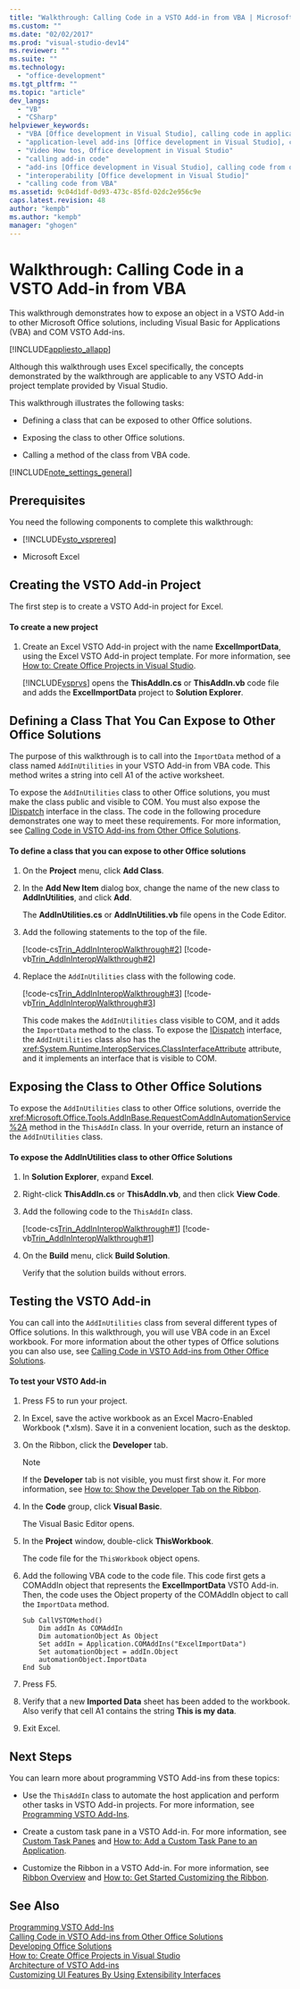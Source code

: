 ```yaml
---
title: "Walkthrough: Calling Code in a VSTO Add-in from VBA | Microsoft Docs"
ms.custom: ""
ms.date: "02/02/2017"
ms.prod: "visual-studio-dev14"
ms.reviewer: ""
ms.suite: ""
ms.technology: 
  - "office-development"
ms.tgt_pltfrm: ""
ms.topic: "article"
dev_langs: 
  - "VB"
  - "CSharp"
helpviewer_keywords: 
  - "VBA [Office development in Visual Studio], calling code in application-level add-ins"
  - "application-level add-ins [Office development in Visual Studio], calling code from other solutions"
  - "Video How tos, Office development in Visual Studio"
  - "calling add-in code"
  - "add-ins [Office development in Visual Studio], calling code from other solutions"
  - "interoperability [Office development in Visual Studio]"
  - "calling code from VBA"
ms.assetid: 9c04d1df-0d93-473c-85fd-02dc2e956c9e
caps.latest.revision: 48
author: "kempb"
ms.author: "kempb"
manager: "ghogen"
---
```

# Walkthrough: Calling Code in a VSTO Add-in from VBA
  This walkthrough demonstrates how to expose an object in a VSTO Add-in to other Microsoft Office solutions, including Visual Basic for Applications (VBA) and COM VSTO Add-ins.  
  
 [!INCLUDE[appliesto_allapp](../vsto/includes/appliesto-allapp-md.md)]  
  
 Although this walkthrough uses Excel specifically, the concepts demonstrated by the walkthrough are applicable to any VSTO Add-in project template provided by Visual Studio.  
  
 This walkthrough illustrates the following tasks:  
  
-   Defining a class that can be exposed to other Office solutions.  
  
-   Exposing the class to other Office solutions.  
  
-   Calling a method of the class from VBA code.  
  
 [!INCLUDE[note_settings_general](../sharepoint/includes/note-settings-general-md.md)]  
  
## Prerequisites  
 You need the following components to complete this walkthrough:  
  
-   [!INCLUDE[vsto_vsprereq](../vsto/includes/vsto-vsprereq-md.md)]  
  
-   Microsoft Excel  
  
## Creating the VSTO Add-in Project  
 The first step is to create a VSTO Add-in project for Excel.  
  
#### To create a new project  
  
1.  Create an Excel VSTO Add-in project with the name **ExcelImportData**, using the Excel VSTO Add-in project template. For more information, see [How to: Create Office Projects in Visual Studio](../vsto/how-to-create-office-projects-in-visual-studio.md).  
  
     [!INCLUDE[vsprvs](../sharepoint/includes/vsprvs-md.md)] opens the **ThisAddIn.cs** or **ThisAddIn.vb** code file and adds the **ExcelImportData** project to **Solution Explorer**.  
  
## Defining a Class That You Can Expose to Other Office Solutions  
 The purpose of this walkthrough is to call into the `ImportData` method of a class named `AddInUtilities` in your VSTO Add-in from VBA code. This method writes a string into cell A1 of the active worksheet.  
  
 To expose the `AddInUtilities` class to other Office solutions, you must make the class public and visible to COM. You must also expose the [IDispatch](http://msdn.microsoft.com/en-us/ebbff4bc-36b2-4861-9efa-ffa45e013eb5) interface in the class. The code in the following procedure demonstrates one way to meet these requirements. For more information, see [Calling Code in VSTO Add-ins from Other Office Solutions](../vsto/calling-code-in-vsto-add-ins-from-other-office-solutions.md).  
  
#### To define a class that you can expose to other Office solutions  
  
1.  On the **Project** menu, click **Add Class**.  
  
2.  In the **Add New Item** dialog box, change the name of the new class to **AddInUtilities**, and click **Add**.  
  
     The **AddInUtilities.cs** or **AddInUtilities.vb** file opens in the Code Editor.  
  
3.  Add the following statements to the top of the file.  
  
     [!code-cs[Trin_AddInInteropWalkthrough#2](../vsto/codesnippet/CSharp/Trin_AddInInteropWalkthrough/AddInUtilities.cs#2)]
     [!code-vb[Trin_AddInInteropWalkthrough#2](../vsto/codesnippet/VisualBasic/Trin_AddInInteropWalkthrough/AddInUtilities.vb#2)]  
  
4.  Replace the `AddInUtilities` class with the following code.  
  
     [!code-cs[Trin_AddInInteropWalkthrough#3](../vsto/codesnippet/CSharp/Trin_AddInInteropWalkthrough/AddInUtilities.cs#3)]
     [!code-vb[Trin_AddInInteropWalkthrough#3](../vsto/codesnippet/VisualBasic/Trin_AddInInteropWalkthrough/AddInUtilities.vb#3)]  
  
     This code makes the `AddInUtilities` class visible to COM, and it adds the `ImportData` method to the class. To expose the [IDispatch](http://msdn.microsoft.com/en-us/ebbff4bc-36b2-4861-9efa-ffa45e013eb5) interface, the `AddInUtilities` class also has the <xref:System.Runtime.InteropServices.ClassInterfaceAttribute> attribute, and it implements an interface that is visible to COM.  
  
## Exposing the Class to Other Office Solutions  
 To expose the `AddInUtilities` class to other Office solutions, override the <xref:Microsoft.Office.Tools.AddInBase.RequestComAddInAutomationService%2A> method in the `ThisAddIn` class. In your override, return an instance of the `AddInUtilities` class.  
  
#### To expose the AddInUtilities class to other Office Solutions  
  
1.  In **Solution Explorer**, expand **Excel**.  
  
2.  Right-click **ThisAddIn.cs** or **ThisAddIn.vb**, and then click **View Code**.  
  
3.  Add the following code to the `ThisAddIn` class.  
  
     [!code-cs[Trin_AddInInteropWalkthrough#1](../vsto/codesnippet/CSharp/Trin_AddInInteropWalkthrough/ThisAddIn.cs#1)]
     [!code-vb[Trin_AddInInteropWalkthrough#1](../vsto/codesnippet/VisualBasic/Trin_AddInInteropWalkthrough/ThisAddIn.vb#1)]  
  
4.  On the **Build** menu, click **Build Solution**.  
  
     Verify that the solution builds without errors.  
  
## Testing the VSTO Add-in  
 You can call into the `AddInUtilities` class from several different types of Office solutions. In this walkthrough, you will use VBA code in an Excel workbook. For more information about the other types of Office solutions you can also use, see [Calling Code in VSTO Add-ins from Other Office Solutions](../vsto/calling-code-in-vsto-add-ins-from-other-office-solutions.md).  
  
#### To test your VSTO Add-in  
  
1.  Press F5 to run your project.  
  
2.  In Excel, save the active workbook as an Excel Macro-Enabled Workbook (*.xlsm). Save it in a convenient location, such as the desktop.  
  
3.  On the Ribbon, click the **Developer** tab.  
  
    > [!NOTE]  
    >  If the **Developer** tab is not visible, you must first show it. For more information, see [How to: Show the Developer Tab on the Ribbon](../vsto/how-to-show-the-developer-tab-on-the-ribbon.md).  
  
4.  In the **Code** group, click **Visual Basic**.  
  
     The Visual Basic Editor opens.  
  
5.  In the **Project** window, double-click **ThisWorkbook**.  
  
     The code file for the `ThisWorkbook` object opens.  
  
6.  Add the following VBA code to the code file. This code first gets a COMAddIn object that represents the **ExcelImportData** VSTO Add-in. Then, the code uses the Object property of the COMAddIn object to call the `ImportData` method.  
  
    ```  
    Sub CallVSTOMethod()  
        Dim addIn As COMAddIn  
        Dim automationObject As Object  
        Set addIn = Application.COMAddIns("ExcelImportData")  
        Set automationObject = addIn.Object  
        automationObject.ImportData  
    End Sub  
    ```  
  
7.  Press F5.  
  
8.  Verify that a new **Imported Data** sheet has been added to the workbook. Also verify that cell A1 contains the string **This is my data**.  
  
9. Exit Excel.  
  
## Next Steps  
 You can learn more about programming VSTO Add-ins from these topics:  
  
-   Use the `ThisAddIn` class to automate the host application and perform other tasks in VSTO Add-in projects. For more information, see [Programming VSTO Add-Ins](../vsto/programming-vsto-add-ins.md).  
  
-   Create a custom task pane in a VSTO Add-in. For more information, see [Custom Task Panes](../vsto/custom-task-panes.md) and [How to: Add a Custom Task Pane to an Application](../vsto/how-to-add-a-custom-task-pane-to-an-application.md).  
  
-   Customize the Ribbon in a VSTO Add-in. For more information, see [Ribbon Overview](../vsto/ribbon-overview.md) and [How to: Get Started Customizing the Ribbon](../vsto/how-to-get-started-customizing-the-ribbon.md).  
  
## See Also  
 [Programming VSTO Add-Ins](../vsto/programming-vsto-add-ins.md)   
 [Calling Code in VSTO Add-ins from Other Office Solutions](../vsto/calling-code-in-vsto-add-ins-from-other-office-solutions.md)   
 [Developing Office Solutions](../vsto/developing-office-solutions.md)   
 [How to: Create Office Projects in Visual Studio](../vsto/how-to-create-office-projects-in-visual-studio.md)   
 [Architecture of VSTO Add-ins](../vsto/architecture-of-vsto-add-ins.md)   
 [Customizing UI Features By Using Extensibility Interfaces](../vsto/customizing-ui-features-by-using-extensibility-interfaces.md)  
  
  